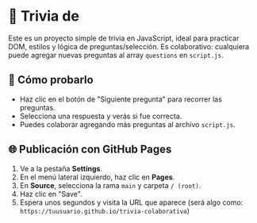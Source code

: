 # 🎯 Trivia de

Este es un proyecto simple de trivia en JavaScript, ideal para practicar DOM, estilos y lógica de preguntas/selección. Es colaborativo: cualquiera puede agregar nuevas preguntas al array `questions` en `script.js`.

## 🚀 Cómo probarlo

- Haz clic en el botón de "Siguiente pregunta" para recorrer las preguntas.
- Selecciona una respuesta y verás si fue correcta.
- Puedes colaborar agregando más preguntas al archivo `script.js`.

## 🌐 Publicación con GitHub Pages

1. Ve a la pestaña **Settings**.
2. En el menú lateral izquierdo, haz clic en **Pages**.
3. En **Source**, selecciona la rama `main` y carpeta `/ (root)`.
4. Haz clic en "Save".
5. Espera unos segundos y visita la URL que aparece (será algo como: `https://tuusuario.github.io/trivia-colaborativa`)
